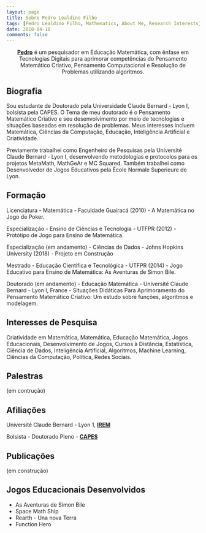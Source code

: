 ```yaml
---
layout: page
title: Sobre Pedro Lealdino Filho
tags: [Pedro Lealdino Filho, Mathematics, About Me, Research Interests]
date: 2018-04-18
comments: false
---
```

    
<center><a href="https://www.researchgate.net/profile/Pedro_Lealdino_Filho2"><b>Pedro</b></a> é um pesquisador em Educação Matemática, com ênfase em Tecnologias Digitais para aprimorar competências do Pensamento Matemático Criativo, Pensamento Computacional e Resolução de Problemas utilizando algoritmos.</center>

## Biografia

Sou estudante de Doutorado pela Universidade Claude Bernard - Lyon I, bolsista pela CAPES. O Tema de meu doutorado é o Pensamento Matemático Criativo e seu desenvolvimento por meio de tecnologias e situações baseadas em resolução de problemas. Meus interesses incluem Matemática, Ciências da Computação, Educação, Inteligência Artificial e Criatividade.

Previamente trabalhei como Engenheiro de Pesquisas pela Université Claude Bernard - Lyon I, desenvolvendo metodologias e protocolos para os projetos MetaMath, MathGeAr e MC Squared. Também trabalhei como Desenvolvedor de Jogos Educativos pela École Normale Superieure de Lyon. 

## Formação

Licenciatura - Matemática - Faculdade Guairacá (2010) - A Matemática no Jogo de Poker.

Especialização - Ensino de Ciências e Tecnologia - UTFPR (2012) - Protótipo de Jogo para Ensino de Matemática.

Especialização (em andamento) - Ciências de Dados - Johns Hopkins University (2018) - Projeto em Construção

Mestrado - Educação Científica e Tecnológica - UTFPR (2014) - Jogo Educativo para Ensino de Matemática: As Aventuras de Simon Bile.

Doutorado (em andamento) - Educação Matemática - Université Claude Bernard - Lyon I, France - Situações Didáticas Para Aprimoramento do Pensamento Matemático Criativo: Um estudo sobre funções, algoritmos e modelagem.

## Interesses de Pesquisa

Criatividade em Matemática, Matemática, Educação Matemática, Jogos Educacionais, Desenvolvimento de Jogos, Cursos à Distância, Estatística, Ciência de Dados, Inteligência Artificial, Algoritmos, Machine Learning, Ciências da Computação, Política, Redes Sociais.

## Palestras

(em contrução)

## Afiliações

Université Claude Bernard - Lyon 1, <a href="http://math.univ-lyon1.fr/irem/"><b>IREM</b></a>

Bolsista - Doutorado Pleno  - <a href = "http://www.capes.gov.br"><b>CAPES</b></a> 

## Publicações

(em construção)

## Jogos Educacionais Desenvolvidos

* As Aventuras de Simon Bile
* Space Math Ship 
* Rearth - Una nova Terra
* Function Hero 

